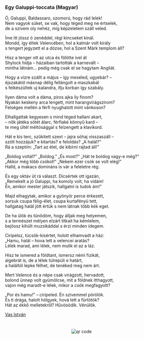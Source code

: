 #
### Egy Galuppi-toccata (Magyar)

Ó, Galuppi, Baldassaro, szomorú, hogy rád lelek!  
Nem vagyok süket, se vak, hogy téged meg ne értselek,  
de a szívem oly nehéz, míg képzeletem száll veled.  
  
Íme itt jössz ó zenéddel, régi kincseket kinál.  
Mondd, így éltek Velencében, hol a kalmár volt király  
s tengert jegyzett el a dózse, hol a Szent Márk templom áll?  
  
Hisz a tenger ott az utca és fölötte ível át  
Shylock hídja – házaiban tartották a karnevált –  
mintha látnám… pedig még csak el se hagytam Angliát.  
  
Hogy a vízre szállt a május – így meséled, ugyebár? –  
éjszakától másnap délig fellángolt a maszkabál  
s felkészültek uj kalandra, ifju korban így szabály.  
  
Ilyen dáma volt a dáma, piros ajka ily finom?  
Nyakán keskeny arca lengett, mint harangvirágszirom?  
Felséges mellén a férfi nyughatott mint vánkoson?  
  
Elhallgattak kegyesen s mind téged hallani akart,  
– nők játéka sötét álarc, férfiaké könnyű kard –  
te meg ültél méltósággal s felzengett a klavikord.  
  
Hát e kis terc, szűkitett szext – jajra sóhaj visszaszáll –  
szólt hozzájuk? e kitartás? e feloldás? „A halál?”  
Rá a szeptim: „Tart az élet, de kibírni rajtad áll!”  
  
„Boldog voltál?” „Boldog.” „És most?” „Hát te boldog vagy-e még?”  
„Akkor még több csókot!” „Nekem ezer csók se volt elég!”  
Halld, a makacs domináns is vár a feleletre rég.  
  
És egy oktáv üt rá választ. Dicsértek ott igazán,  
„Remekelt a jó Galuppi, ha komoly volt, ha vidám!  
Én, amikor mester játszik, hallgatni is tudok ám!”  
  
Majd elhagytak, amikor a gyönyör perce érkezett,  
sorsuk csupa félig-élet, csupa kurtafényü tett,  
hallgatag halál jött értük s nem látnak több kék eget.  
  
De ha ülök és tünődöm, hogy álljak meg helyemen,  
s a természet mélyen elzárt titkait ha kémlelem,  
bejössz kihült muzsikáddal s érzi minden idegem.  
  
Ciripelsz, tücsök-kisértet, holott elhamvadt a ház:  
„Hamu, halál – hova lett a velencei aratás?  
Lélek marad, ami lélek, nem mulik el az a láz.  
  
Hisz te ismered a földtant, ismersz némi fizikát,  
algebrát is, de a lélek túlrepüli e határt,  
a haláltól lepke félhet, de tenéked meg nem árt.  
  
Mert Velence és a népe csak virágzott, hervadott,  
bolond ünnep volt gyümölcse, mit a földnek itthagyott,  
vajon még maradt-e lélek, mikor a csók megfagyott?  
  
„Por és hamu!” – ciripeled. Én szivemmel pörölök.  
És ti drága, halott hölgyek, hová lett a fürtötök?  
Hát az ékkő melletekről? Hűvösödik. Vénülök.  

[Vas István](https://www.magyarulbabelben.net/works/en-hu/Vas_Istv%C3%A1n-1910)



#
<p style="text-align: center;"><img src="https://chart.googleapis.com/chart?cht=qr&chl=https://notes.andrasdenes.com/robert-browning-egy-galuppi-toccata&chs=180x180&choe=UTF-8&chld=L|2" alt="qr code"></p>

